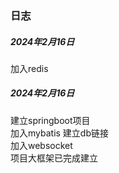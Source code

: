 ### 日志
##### 2024年2月16日
加入redis     

##### 2024年2月16日
建立springboot项目      
加入mybatis 建立db链接        
加入websocket     
项目大框架已完成建立